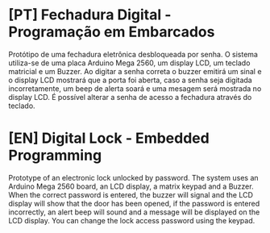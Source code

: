 # [PT] Fechadura Digital - Programação em Embarcados

Protótipo de uma fechadura eletrônica desbloqueada por senha. O sistema utiliza-se de uma placa Arduino Mega 2560, um display LCD, um teclado matricial e um Buzzer. Ao digitar a senha correta o buzzer emitirá um sinal e o display LCD mostrará que a porta foi aberta, caso a senha seja digitada incorretamente, um beep de alerta soará e uma mesagem será mostrada no display LCD. É possível alterar a senha de acesso a fechadura através do teclado. 

# [EN] Digital Lock - Embedded Programming

Prototype of an electronic lock unlocked by password. The system uses an Arduino Mega 2560 board, an LCD display, a matrix keypad and a Buzzer. When the correct password is entered, the buzzer will signal and the LCD display will show that the door has been opened, if the password is entered incorrectly, an alert beep will sound and a message will be displayed on the LCD display. You can change the lock access password using the keypad.
